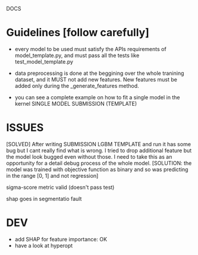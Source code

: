 DOCS

Guidelines [follow carefully]
==========

 - every model to be used must satisfy the APIs requirements of model_template.py, and must pass all the tests like test_model_template.py

- data preprocessing is done at the beggining over the whole tranining dataset, and it MUST not add new features. New features must be added only during the _generate_features method.

- you can see a complete example on how to fit a single model in the kernel SINGLE MODEL SUBMISSION (TEMPLATE)

ISSUES
======

[SOLVED] After writing SUBMISSION LGBM TEMPLATE and run it has some bug but I cant really find what is wrong. I tried to drop additional feature but the model look bugged even without those. I need to take this as an opportunity for a detail debug process of the whole model. [SOLUTION: the model was trained with objective function as binary and so was predicting in the range [0, 1] and not regression]

sigma-score metric valid (doesn't pass test)

shap goes in segmentatio fault 

DEV
===

- add SHAP for feature importance: OK
- have a look at hyperopt

